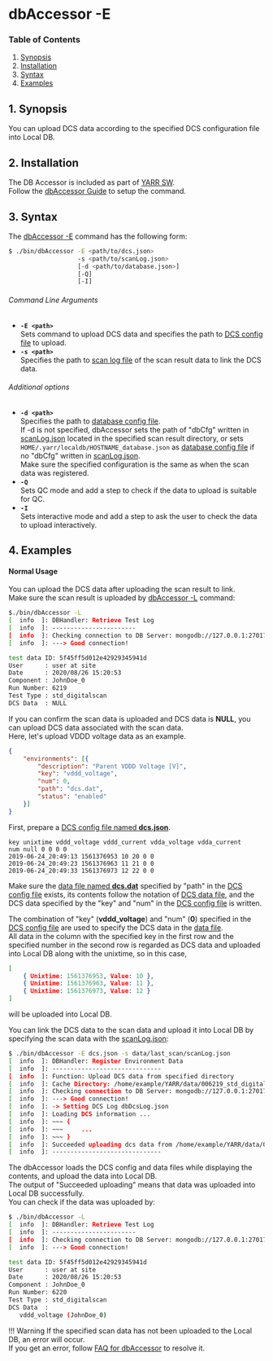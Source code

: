 # dbAccessor -E

### Table of Contents

1. [Synopsis](#1-synopsis)
2. [Installation](#2-installation)
3. [Syntax](#3-syntax)
4. [Examples](#4-examples)

## 1. Synopsis

You can upload DCS data according to the specified DCS configuration file into Local DB.

## 2. Installation

The DB Accessor is included as part of [YARR SW](https://yarr.readthedocs.io/en/latest/).<br>
Follow the [dbAccessor Guide](accessor.md) to setup the command.

## 3. Syntax

The [dbAccessor -E](accessor-e.md) command has the following form:

```bash
$ ./bin/dbAccessor -E <path/to/dcs.json>
                   -s <path/to/scanLog.json>
                   [-d <path/to/database.json>]
                   [-Q]
                   [-I]
```

###### Command Line Arguments

- **``-E <path>``**<br>
Sets command to upload DCS data and specifies the path to [DCS config file](config.md) to upload.
- **``-s <path>``**<br>
Specifies the path to [scan log file](scan-log.md) of the scan result data to link the DCS data.

###### Additional options

- **``-d <path>``**<br>
Specifies the path to [database config file](database-config.md).<br>
If -d is not specified, dbAccessor sets the path of "dbCfg" written in [scanLog.json](scan-log.md) located in the specified scan result directory,
or sets `HOME/.yarr/localdb/HOSTNAME_database.json` as [database config file](database-config.md) if no "dbCfg" written in [scanLog.json](scan-log.md).<br>
Make sure the specified configuration is the same as when the scan data was registered.<br>
- **``-Q``**<br>
Sets QC mode and add a step to check if the data to upload is suitable for QC.
- **``-I``**<br>
Sets interactive mode and add a step to ask the user to check the data to upload interactively.

## 4. Examples

#### Normal Usage

You can upload the DCS data after uploading the scan result to link.<br>
Make sure the scan result is uploaded by [dbAccessor -L](accessor-l.md) command:

```bash
$./bin/dbAccessor -L
[  info  ]: DBHandler: Retrieve Test Log
[  info  ]: -----------------------
[  info  ]: Checking connection to DB Server: mongodb://127.0.0.1:27017/localdb ...
[  info  ]: ---> Good connection!

test data ID: 5f45ff5d012e42929345941d
User      : user at site
Date      : 2020/08/26 15:20:53
Component : JohnDoe_0
Run Number: 6219
Test Type : std_digitalscan
DCS Data  : NULL
```

If you can confirm the scan data is uploaded and DCS data is **NULL**,
you can upload DCS data associated with the scan data.<br>
Here, let's upload VDDD voltage data as an example.

```json
{
    "environments": [{
        "description": "Parent VDDD Voltage [V]",
        "key": "vddd_voltage",
        "num": 0,
        "path": "dcs.dat",
        "status": "enabled"
    }]
}
```

First, prepare a [DCS config file named **dcs.json**](dcs-config.md#dcs-config-file).<br>

```dat
key unixtime vddd_voltage vddd_current vdda_voltage vdda_current
num null 0 0 0 0
2019-06-24_20:49:13 1561376953 10 20 0 0
2019-06-24_20:49:23 1561376963 11 21 0 0
2019-06-24_20:49:33 1561376973 12 22 0 0
```

Make sure the [data file named **dcs.dat**](dcs-config.md#dcs-dat-file) specified by "path" in the [DCS config file](dcs-config.md#dcs-config-file) exists, its contents follow the notation of [DCS data file](dcs-config.md#dcs-dat-file), and the DCS data specified by the "key" and "num" in the [DCS config file](dcs-config.md#dcs-config-file) is written.<br>

The combination of "key" (**vddd_voltage**) and "num" (**0**) specified in the [DCS config file](dcs-config.md#dcs-config-file) are used to specify the DCS data in the [data file](dcs-config.md#dcs-dat-file).<br>
All data in the column with the specified key in the first row and the specified number in the second row is regarded as DCS data and uploaded into Local DB along with the unixtime, so in this case, <br>
```json
[
    { Unixtime: 1561376953, Value: 10 },
    { Unixtime: 1561376963, Value: 11 },
    { Unixtime: 1561376973, Value: 12 }
]
```
will be uploaded into Local DB.

You can link the DCS data to the scan data and upload it into Local DB by specifying the scan data with the [scanLog.json](scan-log.md):

```bash
$ ./bin/dbAccessor -E dcs.json -s data/last_scan/scanLog.json
[  info  ]: DBHandler: Register Environment Data
[  info  ]: ------------------------------
[  info  ]: Function: Upload DCS data from specified directory
[  info  ]: Cache Directory: /home/example/YARR/data/006219_std_digitalscan
[  info  ]: Checking connection to DB Server: mongodb://127.0.0.1:27017/localdb ...
[  info  ]: ---> Good connection!
[  info  ]: -> Setting DCS Log dbDcsLog.json
[  info  ]: Loading DCS information ...
[  info  ]: ~~~ {
[  info  ]: ~~~     ...
[  info  ]: ~~~ }
[  info  ]: Succeeded uploading dcs data from /home/example/YARR/data/006219_std_digitalscan
[  info  ]: ------------------------------
```

The dbAccessor loads the DCS config and data files while displaying the contents, and upload the data into Local DB.<br>
The output of "Succeeded uploading" means that data was uploaded into Local DB successfully.<br>
You can check if the data was uploaded by:

```bash
$ ./bin/dbAccessor -L
[  info  ]: DBHandler: Retrieve Test Log
[  info  ]: -----------------------
[  info  ]: Checking connection to DB Server: mongodb://127.0.0.1:27017/localdb ...
[  info  ]: ---> Good connection!

test data ID: 5f45ff5d012e42929345941d
User      : user at site
Date      : 2020/08/26 15:20:53
Component : JohnDoe_0
Run Number: 6220
Test Type : std_digitalscan
DCS Data  :
   vddd_voltage (JohnDoe_0)
```

!!! Warning
    If the specified scan data has not been uploaded to the Local DB, an error will occur.<br>
    If you get an error, follow [FAQ for dbAccessor](accessor-faq.md#not-found-xxx-data) to resolve it.
